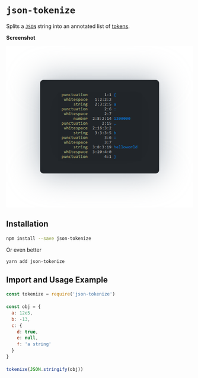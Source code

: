 
# `json-tokenize`

Splits a [`JSON`](http://jsonapi.org/) string into an annotated list of [tokens]().

**Screenshot**

![Generated tokens](./tokens.png)

## Installation

```sh
npm install --save json-tokenize
```

Or even better

```sh
yarn add json-tokenize
```

## Import and Usage Example

```js
const tokenize = require('json-tokenize')

const obj = {
  a: 12e5,
  b: -13,
  c: {
    d: true,
    e: null,
    f: 'a string'
  }
}

tokenize(JSON.stringify(obj))
```
